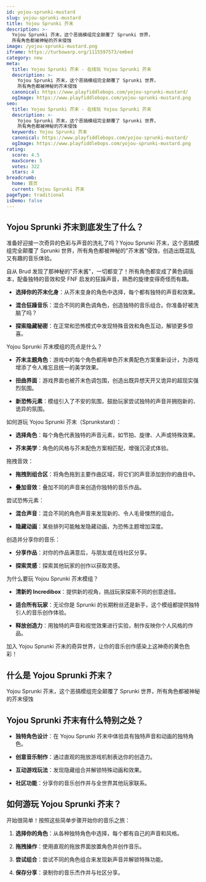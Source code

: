 ```yaml
---
id: yojou-sprunki-mustard
slug: yojou-sprunki-mustard
title: Yojou Sprunki 芥末
description: >-
  Yojou Sprunki 芥末，这个恶搞模组完全颠覆了 Sprunki 世界，
  所有角色都被神秘的芥末侵蚀
image: /yojou-sprunki-mustard.png
iframe: https://turbowarp.org/1115597573/embed
category: new
meta:
  title: Yojou Sprunki 芥末 - 在线玩 Yojou Sprunki 芥末
  description: >-
    Yojou Sprunki 芥末，这个恶搞模组完全颠覆了 Sprunki 世界，
    所有角色都被神秘的芥末侵蚀
  canonical: https://www.playfiddlebops.com/yojou-sprunki-mustard/
  ogImage: https://www.playfiddlebops.com/yojou-sprunki-mustard.png
seo:
  title: Yojou Sprunki 芥末 - 在线玩 Yojou Sprunki 芥末
  description: >-
    Yojou Sprunki 芥末，这个恶搞模组完全颠覆了 Sprunki 世界，
    所有角色都被神秘的芥末侵蚀
  keywords: Yojou Sprunki 芥末
  canonical: https://www.playfiddlebops.com/yojou-sprunki-mustard/
  ogImage: https://www.playfiddlebops.com/yojou-sprunki-mustard.png
rating:
  score: 4.5
  maxScore: 5
  votes: 322
  stars: 4
breadcrumb:
  home: 首页
  current: Yojou Sprunki 芥末
pageType: traditional
isDemo: false
---
```


## Yojou Sprunki 芥末到底发生了什么？

准备好迎接一次奇异的色彩与声音的洗礼了吗？Yojou Sprunki 芥末，这个恶搞模组完全颠覆了 Sprunki 世界，所有角色都被神秘的"芥末酱"侵蚀，创造出既混乱又有趣的音乐体验。

自从 Brud 发现了那神秘的"芥末酱"，一切都变了！所有角色都变成了黄色调版本，配备独特的音效和受 FNF 启发的狂躁声音，熟悉的旋律变得奇怪而有趣。

- **选择你的芥末化身**：从芥末变身的角色中选择，每个都有独特的声音和效果。

- **混合狂躁音乐**：混合不同的黄色调角色，创造独特的音乐组合。你准备好被洗脑了吗？

- **探索隐藏秘密**：在正常和恐怖模式中发现特殊音效和角色互动，解锁更多惊喜。

Yojou Sprunki 芥末模组的亮点是什么？

- **芥末主题角色**：游戏中的每个角色都用单色芥末黄配色方案重新设计，为游戏增添了令人难忘且统一的美学效果。

- **扭曲界面**：游戏界面也被芥末色调包围，创造出既异想天开又诡异的超现实强烈氛围。

- **新恐怖元素**：模组引入了不安的氛围，鼓励玩家尝试独特的声音并拥抱新的、诡异的氛围。

如何游玩 Yojou Sprunki 芥末（Sprunkstard）：

- **选择角色**：每个角色代表独特的声音元素，如节拍、旋律、人声或特殊效果。

- **芥末美学**：角色的风格与芥末配色方案相匹配，增强沉浸式体验。

拖拽音效：

- **拖拽到组合区**：将角色拖到主要作曲区域，将它们的声音添加到你的曲目中。

- **叠加音效**：叠加不同的声音来创造你独特的音乐作品。

尝试恐怖元素：

- **混合声音**：混合不同的角色声音来发现新的、令人毛骨悚然的组合。

- **隐藏动画**：某些排列可能触发隐藏动画，为恐怖主题增加深度。

创造并分享你的音乐：

- **分享作品**：对你的作品满意后，与朋友或在线社区分享。

- **探索灵感**：探索其他玩家的创作以获取灵感。

为什么要玩 Yojou Sprunki 芥末模组？

- **清新的 Incredibox**：提供新的视角，挑战玩家探索不同的创意途径。

- **适合所有玩家**：无论你是 Sprunki 的长期粉丝还是新手，这个模组都提供独特引人的音乐创作体验。

- **释放创造力**：用独特的声音和视觉效果进行实验，制作反映你个人风格的作品。

加入 Yojou Sprunki 芥末的奇异世界，让你的音乐创作感染上这神奇的黄色色彩！

## 什么是 Yojou Sprunki 芥末？

Yojou Sprunki 芥末，这个恶搞模组完全颠覆了 Sprunki 世界，所有角色都被神秘的芥末侵蚀

## Yojou Sprunki 芥末有什么特别之处？

- **独特角色设计**：在 Yojou Sprunki 芥末中体验具有独特声音和动画的独特角色。

- **创意音乐制作**：通过直观的拖放游戏机制表达你的创造力。

- **互动游戏玩法**：发现隐藏组合并解锁特殊动画和效果。

- **社区功能**：分享你的音乐创作并与全世界其他玩家联系。

## 如何游玩 Yojou Sprunki 芥末？

开始很简单！按照这些简单步骤开始你的音乐之旅：

1. **选择你的角色**：从各种独特角色中选择，每个都有自己的声音和风格。

1. **拖拽操作**：使用直观的拖放界面放置角色并创作音乐。

1. **尝试组合**：尝试不同的角色组合来发现新声音并解锁特殊功能。

1. **保存分享**：录制你的音乐杰作并与社区分享。